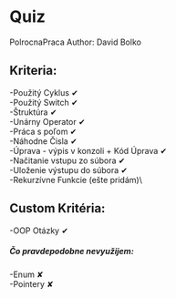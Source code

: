 # Quiz
PolrocnaPraca
Author: David Bolko

## Kriteria:
-Použitý Cyklus ✔\
-Použitý Switch ✔\
-Štruktúra ✔\
-Unárny Operator ✔\
-Práca s poľom ✔\
-Náhodne Čisla ✔\
-Úprava - výpis v konzoli + Kód Úprava ✔\
-Načitanie vstupu zo súbora ✔\
-Uloženie výstupu do súbora ✔\
-Rekurzívne Funkcie (ešte pridám)\

## Custom Kritéria:
-OOP Otázky ✔

##### Čo pravdepodobne nevyužijem:
-Enum ✘\
-Pointery ✘
